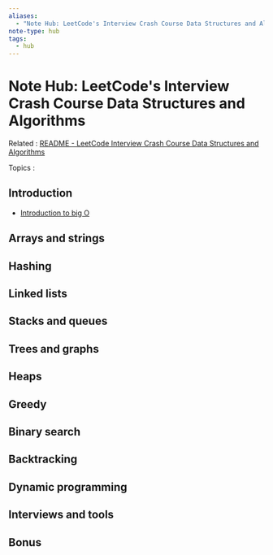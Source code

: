 ```yaml
---
aliases:
  - "Note Hub: LeetCode's Interview Crash Course Data Structures and Algorithms"
note-type: hub
tags:
  - hub
---
```


# Note Hub: LeetCode's Interview Crash Course Data Structures and Algorithms

Related : [README - LeetCode Interview Crash Course Data Structures and Algorithms](README.md)

Topics :

## Introduction

- [Introduction to big O](Introduction%20to%20big%20O.md)

## Arrays and strings

## Hashing

## Linked lists

## Stacks and queues

## Trees and graphs

## Heaps

## Greedy

## Binary search

## Backtracking

## Dynamic programming

## Interviews and tools

## Bonus

